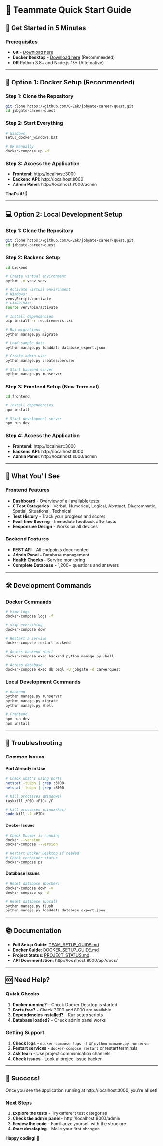 # 👥 Teammate Quick Start Guide

## 🚀 Get Started in 5 Minutes

### Prerequisites
- **Git** - [Download here](https://git-scm.com/downloads)
- **Docker Desktop** - [Download here](https://www.docker.com/products/docker-desktop/) (Recommended)
- **OR** Python 3.8+ and Node.js 18+ (Alternative)

---

## 🐳 Option 1: Docker Setup (Recommended)

### Step 1: Clone the Repository
```bash
git clone https://github.com/G-Zak/jobgate-career-quest.git
cd jobgate-career-quest
```

### Step 2: Start Everything
```bash
# Windows
setup_docker_windows.bat

# OR manually
docker-compose up -d
```

### Step 3: Access the Application
- **Frontend**: http://localhost:3000
- **Backend API**: http://localhost:8000
- **Admin Panel**: http://localhost:8000/admin

**That's it! 🎉**

---

## 💻 Option 2: Local Development Setup

### Step 1: Clone the Repository
```bash
git clone https://github.com/G-Zak/jobgate-career-quest.git
cd jobgate-career-quest
```

### Step 2: Backend Setup
```bash
cd backend

# Create virtual environment
python -m venv venv

# Activate virtual environment
# Windows:
venv\Scripts\activate
# Linux/Mac:
source venv/bin/activate

# Install dependencies
pip install -r requirements.txt

# Run migrations
python manage.py migrate

# Load sample data
python manage.py loaddata database_export.json

# Create admin user
python manage.py createsuperuser

# Start backend server
python manage.py runserver
```

### Step 3: Frontend Setup (New Terminal)
```bash
cd frontend

# Install dependencies
npm install

# Start development server
npm run dev
```

### Step 4: Access the Application
- **Frontend**: http://localhost:3000
- **Backend API**: http://localhost:8000
- **Admin Panel**: http://localhost:8000/admin

---

## 🎯 What You'll See

### Frontend Features
- **Dashboard** - Overview of all available tests
- **8 Test Categories** - Verbal, Numerical, Logical, Abstract, Diagrammatic, Spatial, Situational, Technical
- **Test History** - Track your progress and scores
- **Real-time Scoring** - Immediate feedback after tests
- **Responsive Design** - Works on all devices

### Backend Features
- **REST API** - All endpoints documented
- **Admin Panel** - Database management
- **Health Checks** - Service monitoring
- **Complete Database** - 1,200+ questions and answers

---

## 🛠️ Development Commands

### Docker Commands
```bash
# View logs
docker-compose logs -f

# Stop everything
docker-compose down

# Restart a service
docker-compose restart backend

# Access backend shell
docker-compose exec backend python manage.py shell

# Access database
docker-compose exec db psql -U jobgate -d careerquest
```

### Local Development Commands
```bash
# Backend
python manage.py runserver
python manage.py migrate
python manage.py shell

# Frontend
npm run dev
npm install
```

---

## 🐛 Troubleshooting

### Common Issues

#### Port Already in Use
```bash
# Check what's using ports
netstat -tulpn | grep :3000
netstat -tulpn | grep :8000

# Kill processes (Windows)
taskkill /PID <PID> /F

# Kill processes (Linux/Mac)
sudo kill -9 <PID>
```

#### Docker Issues
```bash
# Check Docker is running
docker --version
docker-compose --version

# Restart Docker Desktop if needed
# Check container status
docker-compose ps
```

#### Database Issues
```bash
# Reset database (Docker)
docker-compose down -v
docker-compose up -d

# Reset database (Local)
python manage.py flush
python manage.py loaddata database_export.json
```

---

## 📚 Documentation

- **Full Setup Guide**: [TEAM_SETUP_GUIDE.md](TEAM_SETUP_GUIDE.md)
- **Docker Guide**: [DOCKER_SETUP_GUIDE.md](DOCKER_SETUP_GUIDE.md)
- **Project Status**: [PROJECT_STATUS.md](PROJECT_STATUS.md)
- **API Documentation**: http://localhost:8000/api/docs/

---

## 🆘 Need Help?

### Quick Checks
1. **Docker running?** - Check Docker Desktop is started
2. **Ports free?** - Check 3000 and 8000 are available
3. **Dependencies installed?** - Run setup scripts
4. **Database loaded?** - Check admin panel works

### Getting Support
1. **Check logs** - `docker-compose logs -f` or `python manage.py runserver`
2. **Restart services** - `docker-compose restart` or restart terminals
3. **Ask team** - Use project communication channels
4. **Check issues** - Look at project issue tracker

---

## 🎉 Success!

Once you see the application running at http://localhost:3000, you're all set!

### Next Steps
1. **Explore the tests** - Try different test categories
2. **Check the admin panel** - http://localhost:8000/admin
3. **Review the code** - Familiarize yourself with the structure
4. **Start developing** - Make your first changes

**Happy coding! 🚀**